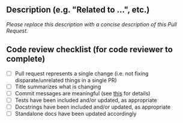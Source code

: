 ## Description (e.g. "Related to ...", etc.)

_Please replace this description with a concise description of this Pull Request._

## Code review checklist (for code reviewer to complete)

- [ ] Pull request represents a single change (i.e. not fixing disparate/unrelated things in a single PR)
- [ ] Title summarizes what is changing
- [ ] Commit messages are meaningful (see [this][commit messages] for details)
- [ ] Tests have been included and/or updated, as appropriate
- [ ] Docstrings have been included and/or updated, as appropriate
- [ ] Standalone docs have been updated accordingly

[commit messages]: https://chris.beams.io/posts/git-commit/
